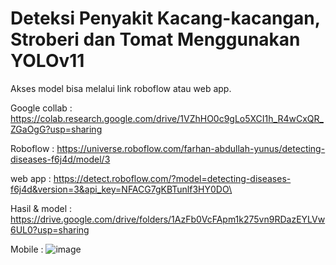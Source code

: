 # Deteksi Penyakit Kacang-kacangan, Stroberi dan Tomat Menggunakan YOLOv11
Akses model bisa melalui link roboflow atau web app.

Google collab : https://colab.research.google.com/drive/1VZhHO0c9gLo5XCI1h_R4wCxQR_ZGaOgG?usp=sharing

Roboflow : https://universe.roboflow.com/farhan-abdullah-yunus/detecting-diseases-f6j4d/model/3

web app : https://detect.roboflow.com/?model=detecting-diseases-f6j4d&version=3&api_key=NFACG7gKBTunlf3HY0DO\

Hasil & model : https://drive.google.com/drive/folders/1AzFb0VcFApm1k275vn9RDazEYLVw6UL0?usp=sharing

Mobile :
![image](https://github.com/user-attachments/assets/b62c8ad7-fc6e-4ec4-aea1-9a8af421a94b)


